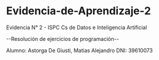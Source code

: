 # Evidencia-de-Aprendizaje-2
Evidencia N° 2 - ISPC Cs de Datos e Inteligencia Artificial 


--Resolución de ejercicios de programación--

Alumno: Astorga De Giusti, Matias Alejandro
DNI: 39610073

